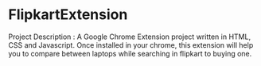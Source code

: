 # FlipkartExtension

Project Description :
A Google Chrome Extension project written in HTML, CSS and Javascript. Once installed in your chrome, this extension will help you to compare between laptops while searching in flipkart to buying one.

